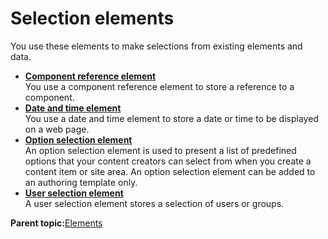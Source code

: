 # Selection elements 

You use these elements to make selections from existing elements and data.

-   **[Component reference element ](../wcm/wcm_dev_elements_comp-reference.md)**  
You use a component reference element to store a reference to a component.
-   **[Date and time element ](../wcm/wcm_dev_elements_date-time.md)**  
You use a date and time element to store a date or time to be displayed on a web page.
-   **[Option selection element ](../wcm/wcm_dev_elements_option-selection.md)**  
An option selection element is used to present a list of predefined options that your content creators can select from when you create a content item or site area. An option selection element can be added to an authoring template only.
-   **[User selection element ](../wcm/wcm_dev_elements_user-selection.md)**  
A user selection element stores a selection of users or groups.

**Parent topic:**[Elements ](../wcm/wcm_build.md)

